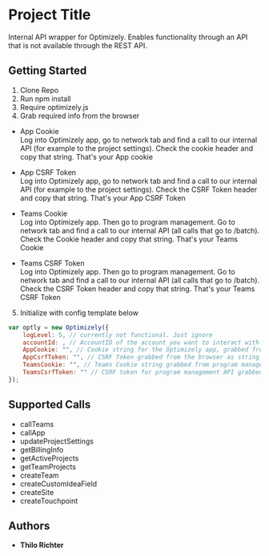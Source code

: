 # Project Title

Internal API wrapper for Optimizely. Enables functionality through an API that is not available through the REST API.

## Getting Started

1. Clone Repo
2. Run npm install
3. Require optimizely.js
4. Grab required info from the browser

- App Cookie  
Log into Optimizely app, go to network tab and find a call to our internal API (for example to the project settings). Check the cookie header and copy that string. That's your App cookie

- App CSRF Token  
Log into Optimizely app, go to network tab and find a call to our internal API (for example to the project settings). Check the CSRF Token header and copy that string. That's your App CSRF Token

- Teams Cookie  
Log into Optimizely app. Then go to program management. Go to network tab and find a call to our internal API (all calls that go to /batch). Check the Cookie header and copy that string. That's your Teams Cookie

- Teams CSRF Token  
Log into Optimizely app. Then go to program management. Go to network tab and find a call to our internal API (all calls that go to /batch). Check the CSRF Token header and copy that string. That's your Teams CSRF Token

5. Initialize with config template below

```javascript
var optly = new Optimizely({
    logLevel: 5, // currently not functional. Just ignore
    accountId: , // AccountID of the account you want to interact with
    AppCookie: "", // Cookie string for the Optimizely app, grabbed from the browser (see guide above)
    AppCsrfToken: "", // CSRF Token grabbed from the browser as string
    TeamsCookie: "", // Teams Cookie string grabbed from program management in the browser
    TeamsCsrfToken: "" // CSRF token for program management API grabbed from browser
});
```

## Supported Calls

- callTeams
- callApp
- updateProjectSettings
- getBillingInfo
- getActiveProjects
- getTeamProjects
- createTeam
- createCustomIdeaField
- createSite
- createTouchpoint

## Authors

* **Thilo Richter**